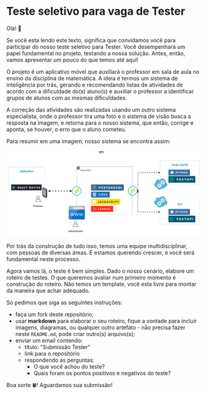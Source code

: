 # Teste seletivo para vaga de Tester

Olá! 👋

Se você esta lendo este texto, significa que convidamos você para participar do nosso teste seletivo para Tester. Você desempenhará um papel fundamental no projeto, testando a nossa solução. Antes, então, vamos apresentar um pouco do que temos até aqui!

O projeto é um aplicativo móvel que auxiliará o professor em sala de aula no ensino da disciplina de matemática. A ideia é termos um sistema de inteligência por trás, gerando e recomendando listas de atividades de acordo com a dificuldade do(s) aluno(s) e auxiliar o professor a identificar grupos de alunos com as mesmas dificuldades.

A correção das atividades são realizadas usando um outro sistema especialista, onde o professor tira uma foto e o sistema de visão busca a resposta na imagem, e retorna para o nosso sistema, que então, corrige e aponta, se houver, o erro que o aluno cometeu.

Para resumir em uma imagem, nosso sistema se encontra assim:

![STM](stm.png)

Por trás da construção de tudo isso, temos uma equipe multidisciplinar, com pessoas de diversas áreas. E estamos querendo crescer, e você será fundamental neste processo.

Agora vamos lá, o teste é bem simples. Dado o nosso cenário, elabore um roteiro de testes. O que queremos avaliar num primeiro momento é construção do roteiro. Não temos um template, você esta livre para montar da maneira que achar adequado.

Só pedimos que siga as seguintes instruções:

- faça um fork deste repositório;
- usar **markdown** para elaborar o seu roteiro, fique a vontade para incluir imagens, diagramas, ou qualquer outro artefato - não precisa fazer neste `README.md`, pode criar outro(s) arquivo(s);
- enviar um email contendo:
  - título: "Submissão Tester"
  - link para o repositório
  - respondendo as perguntas:
    - O que você achou do teste?
    - Quais foram os pontos positivos e negativos do teste?

Boa sorte 🍀! Aguardamos sua submissão!
